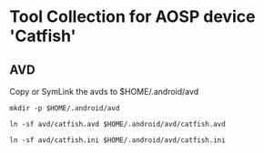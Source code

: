# Tool Collection for AOSP device 'Catfish'

## AVD

Copy or SymLink the avds to $HOME/.android/avd

```mkdir -p $HOME/.android/avd```

```ln -sf avd/catfish.avd $HOME/.android/avd/catfish.avd```

```ln -sf avd/catfish.ini $HOME/.android/avd/catfish.ini```